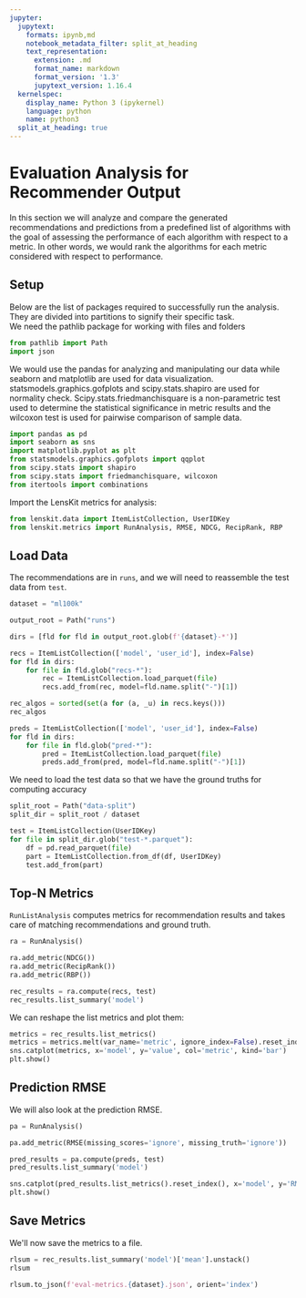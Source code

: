 ```yaml
---
jupyter:
  jupytext:
    formats: ipynb,md
    notebook_metadata_filter: split_at_heading
    text_representation:
      extension: .md
      format_name: markdown
      format_version: '1.3'
      jupytext_version: 1.16.4
  kernelspec:
    display_name: Python 3 (ipykernel)
    language: python
    name: python3
  split_at_heading: true
---
```


# Evaluation Analysis for Recommender Output


In this section we will analyze and compare the generated recommendations and predictions from a predefined list of algorithms with the goal of assessing the performance of each algorithm with respect to a metric. In other words, we would rank the algorithms for each metric considered with respect to performance.


## Setup


Below are the list of packages required to successfully run the analysis. They are divided into partitions to signify their specific task.<br>
We need the pathlib package for working with files and folders

```python
from pathlib import Path
import json
```

We would use the pandas for analyzing and manipulating our data while seaborn and matplotlib are used for data visualization. statsmodels.graphics.gofplots and scipy.stats.shapiro are used for normality check. Scipy.stats.friedmanchisquare is a non-parametric test used to determine the statistical significance in metric results and the wilcoxon test is used for pairwise comparison of sample data.

```python
import pandas as pd
import seaborn as sns
import matplotlib.pyplot as plt
from statsmodels.graphics.gofplots import qqplot
from scipy.stats import shapiro
from scipy.stats import friedmanchisquare, wilcoxon
from itertools import combinations
```


Import the LensKit metrics for analysis:

```python
from lenskit.data import ItemListCollection, UserIDKey
from lenskit.metrics import RunAnalysis, RMSE, NDCG, RecipRank, RBP
```

## Load Data

The recommendations are in `runs`, and we will need to reassemble the test data from `test`.

```python tags=["parameters"]
dataset = "ml100k"
```

```python
output_root = Path("runs")
```

```python
dirs = [fld for fld in output_root.glob(f'{dataset}-*')]
```

```python
recs = ItemListCollection(['model', 'user_id'], index=False)
for fld in dirs:
    for file in fld.glob("recs-*"):
        rec = ItemListCollection.load_parquet(file)
        recs.add_from(rec, model=fld.name.split("-")[1])
```

```python
rec_algos = sorted(set(a for (a, _u) in recs.keys()))
rec_algos
```

```python
preds = ItemListCollection(['model', 'user_id'], index=False)
for fld in dirs:
    for file in fld.glob("pred-*"):
        pred = ItemListCollection.load_parquet(file)
        preds.add_from(pred, model=fld.name.split("-")[1])
```

We need to load the test data so that we have the ground truths for computing accuracy

```python
split_root = Path("data-split")
split_dir = split_root / dataset
```

```python
test = ItemListCollection(UserIDKey)
for file in split_dir.glob("test-*.parquet"):
    df = pd.read_parquet(file)
    part = ItemListCollection.from_df(df, UserIDKey)
    test.add_from(part)
```

## Top-N Metrics

`RunListAnalysis` computes metrics for recommendation results and takes care of
matching recommendations and ground truth.

```python
ra = RunAnalysis()

ra.add_metric(NDCG())
ra.add_metric(RecipRank())
ra.add_metric(RBP())

rec_results = ra.compute(recs, test)
rec_results.list_summary('model')
```

We can reshape the list metrics and plot them:

```python
metrics = rec_results.list_metrics()
metrics = metrics.melt(var_name='metric', ignore_index=False).reset_index()
sns.catplot(metrics, x='model', y='value', col='metric', kind='bar')
plt.show()
```

## Prediction RMSE

We will also look at the prediction RMSE.

```python
pa = RunAnalysis()

pa.add_metric(RMSE(missing_scores='ignore', missing_truth='ignore'))

pred_results = pa.compute(preds, test)
pred_results.list_summary('model')
```

```python
sns.catplot(pred_results.list_metrics().reset_index(), x='model', y='RMSE', kind='bar')
plt.show()
```

## Save Metrics

We'll now save the metrics to a file.

```python
rlsum = rec_results.list_summary('model')['mean'].unstack()
rlsum
```

```python
rlsum.to_json(f'eval-metrics.{dataset}.json', orient='index')
```
